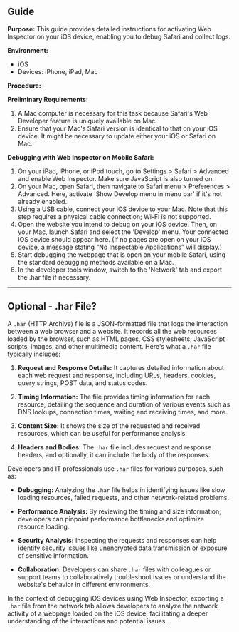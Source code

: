 
## Guide

**Purpose:** This guide provides detailed instructions for activating Web Inspector on your iOS device, enabling you to debug Safari and collect logs.

**Environment:** 
- iOS
- Devices: iPhone, iPad, Mac

**Procedure:**

**Preliminary Requirements:**
1. A Mac computer is necessary for this task because Safari's Web Developer feature is uniquely available on Mac.
2. Ensure that your Mac's Safari version is identical to that on your iOS device. It might be necessary to update either your iOS or Safari on Mac.

**Debugging with Web Inspector on Mobile Safari:**
1. On your iPad, iPhone, or iPod touch, go to Settings > Safari > Advanced and enable Web Inspector. Make sure JavaScript is also turned on.
2. On your Mac, open Safari, then navigate to Safari menu > Preferences > Advanced. Here, activate 'Show Develop menu in menu bar' if it's not already enabled.
3. Using a USB cable, connect your iOS device to your Mac. Note that this step requires a physical cable connection; Wi-Fi is not supported.
4. Open the website you intend to debug on your iOS device. Then, on your Mac, launch Safari and select the 'Develop' menu. Your connected iOS device should appear here. (If no pages are open on your iOS device, a message stating “No Inspectable Applications” will display.)
5. Start debugging the webpage that is open on your mobile Safari, using the standard debugging methods available on a Mac.
6. In the developer tools window, switch to the 'Network' tab and export the .har file if necessary.

---


## Optional - .har File?

A `.har` (HTTP Archive) file is a JSON-formatted file that logs the interaction between a web browser and a website. It records all the web resources loaded by the browser, such as HTML pages, CSS stylesheets, JavaScript scripts, images, and other multimedia content. Here's what a `.har` file typically includes:

1. **Request and Response Details:** It captures detailed information about each web request and response, including URLs, headers, cookies, query strings, POST data, and status codes.

2. **Timing Information:** The file provides timing information for each resource, detailing the sequence and duration of various events such as DNS lookups, connection times, waiting and receiving times, and more.

3. **Content Size:** It shows the size of the requested and received resources, which can be useful for performance analysis.

4. **Headers and Bodies:** The `.har` file includes request and response headers, and optionally, it can include the body of the responses.

Developers and IT professionals use `.har` files for various purposes, such as:

- **Debugging:** Analyzing the `.har` file helps in identifying issues like slow loading resources, failed requests, and other network-related problems.
  
- **Performance Analysis:** By reviewing the timing and size information, developers can pinpoint performance bottlenecks and optimize resource loading.

- **Security Analysis:** Inspecting the requests and responses can help identify security issues like unencrypted data transmission or exposure of sensitive information.

- **Collaboration:** Developers can share `.har` files with colleagues or support teams to collaboratively troubleshoot issues or understand the website's behavior in different environments.

In the context of debugging iOS devices using Web Inspector, exporting a `.har` file from the network tab allows developers to analyze the network activity of a webpage loaded on the iOS device, facilitating a deeper understanding of the interactions and potential issues.